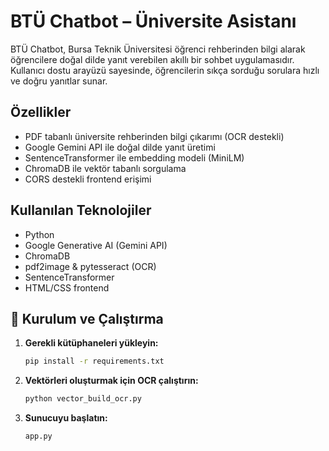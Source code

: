 #  BTÜ Chatbot – Üniversite Asistanı

BTÜ Chatbot, Bursa Teknik Üniversitesi öğrenci rehberinden bilgi alarak öğrencilere doğal dilde yanıt verebilen akıllı bir sohbet uygulamasıdır. Kullanıcı dostu arayüzü sayesinde, öğrencilerin sıkça sorduğu sorulara hızlı ve doğru yanıtlar sunar.

##  Özellikler

-  PDF tabanlı üniversite rehberinden bilgi çıkarımı (OCR destekli)
-  Google Gemini API ile doğal dilde yanıt üretimi
-  SentenceTransformer ile embedding modeli (MiniLM)
-  ChromaDB ile vektör tabanlı sorgulama
-  CORS destekli frontend erişimi

##  Kullanılan Teknolojiler

- Python 
- Google Generative AI (Gemini API)
- ChromaDB
- pdf2image & pytesseract (OCR)
- SentenceTransformer
- HTML/CSS frontend

## 🔧 Kurulum ve Çalıştırma

1. **Gerekli kütüphaneleri yükleyin:**

   ```bash
   pip install -r requirements.txt

2. **Vektörleri oluşturmak için OCR çalıştırın:**
   ```bash
   python vector_build_ocr.py
   
3. **Sunucuyu başlatın:**
   ```bash
   app.py   
